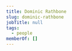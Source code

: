 ```yaml
---
title: Dominic Rathbone
slug: dominic-rathbone
jobTitle: null
tags:
  - people
memberOf: []
---
```

